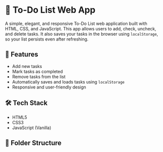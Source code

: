 # 📝 To-Do List Web App

A simple, elegant, and responsive To-Do List web application built with HTML, CSS, and JavaScript. This app allows users to add, check, uncheck, and delete tasks. It also saves your tasks in the browser using `localStorage`, so your list persists even after refreshing.

## 🌟 Features

- Add new tasks
- Mark tasks as completed
- Remove tasks from the list
- Automatically saves and loads tasks using `localStorage`
- Responsive and user-friendly design



## 🛠️ Tech Stack

- HTML5
- CSS3
- JavaScript (Vanilla)

## 📁 Folder Structure

